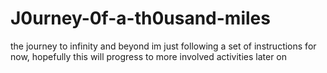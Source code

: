 # J0urney-0f-a-th0usand-miles
the journey to infinity and beyond
im just following a set of instructions for now, hopefully this will progress to more involved activities later on
